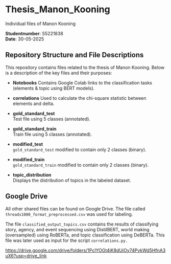 # Thesis_Manon_Kooning
Individual files of Manon Kooning

**Studentnumber**: S5221838  
**Date**: 30-05-2025

## Repository Structure and File Descriptions

This repository contains files related to the thesis of Manon Kooning. Below is a description of the key files and their purposes:

- **Notebooks** 
  Contains Google Colab links to the classification tasks (elements & topic using BERT models).

- **correlations**
  Used to calculate the chi-square statistic between elements and delta.

- **gold_standard_test**  
  Test file using 5 classes (annotated).

- **gold_standard_train**  
  Train file using 5 classes (annotated).

- **modified_test**  
  `gold_standard_test` modified to contain only 2 classes (binary).

- **modified_train**  
  `gold_standard_train` modified to contain only 2 classes (binary).

- **topic_distribution**  
  Displays the distribution of topics in the labeled dataset.

## Google Drive

All other shared files can be found on Google Drive. The file called `threads1000_format_preprocessed.csv` was used for labeling.

The file `classified_output_topics.csv` contains the results of classifying story, agency, and event sequencing using DistilBERT, world making (oversampled) using RoBERTa, and topic classification using DeBERTa. This file was later used as input for the script `correlations.py.`

https://drive.google.com/drive/folders/1PclYOGt4jK8dUiOy74PvkWd5HfnA3uX6?usp=drive_link

